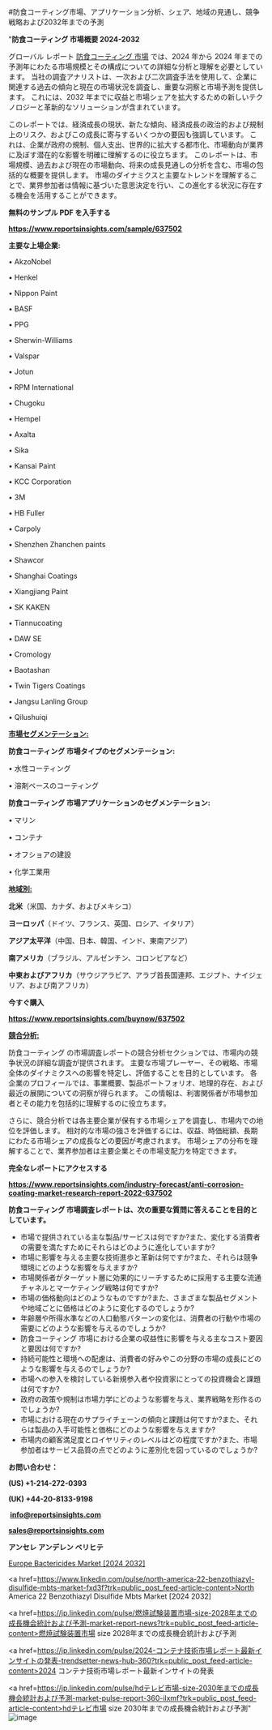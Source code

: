 #防食コーティング市場、アプリケーション分析、シェア、地域の見通し、競争戦略および2032年までの予測

"<strong>防食コーティング 市場概要 2024-2032</strong>

グローバル レポート <a href=https://www.reportsinsights.com/sample/637502>防食コーティング 市場</a> では、2024 年から 2024 年までの予測年にわたる市場規模とその構成についての詳細な分析と理解を必要としています。 当社の調査アナリストは、一次および二次調査手法を使用して、企業に関連する過去の傾向と現在の市場状況を調査し、重要な洞察と市場予測を提供します。 これには、2032 年までに収益と市場シェアを拡大​​するための新しいテクノロジーと革新的なソリューションが含まれています。

このレポートでは、経済成長の現状、新たな傾向、経済成長の政治的および規制上のリスク、およびこの成長に寄与するいくつかの要因も強調しています。 これは、企業が政府の規制、個人支出、世界的に拡大する都市化、市場動向が業界に及ぼす潜在的な影響を明確に理解するのに役立ちます。 このレポートは、市場規模、過去および現在の市場動向、将来の成長見通しの分析を含む、市場の包括的な概要を提供します。 市場のダイナミクスと主要なトレンドを理解することで、業界参加者は情報に基づいた意思決定を行い、この進化する状況に存在する機会を活用することができます。

<strong><b>無料のサンプル PDF を入手する</b></strong>

<a href=https://www.reportsinsights.com/sample/637502><strong><u>https://www.reportsinsights.com/sample/637502</u></strong></a>

<strong>主要な上場企業:</strong>

• AkzoNobel

• Henkel

• Nippon Paint

• BASF

• PPG

• Sherwin-Williams

• Valspar

• Jotun

• RPM International

• Chugoku

• Hempel

• Axalta

• Sika

• Kansai Paint

• KCC Corporation

• 3M

• HB Fuller

• Carpoly

• Shenzhen Zhanchen paints

• Shawcor

• Shanghai Coatings

• Xiangjiang Paint

• SK KAKEN

• Tiannucoating

• DAW SE

• Cromology

• Baotashan

• Twin Tigers Coatings

• Jangsu Lanling Group

• Qilushuiqi

<strong><u>市場セグメンテーション</u></strong><strong><u>:</u></strong>

<strong>防食コーティング 市場タイプのセグメンテーション:</strong>

• 水性コーティング

• 溶剤ベースのコーティング

<strong>防食コーティング 市場アプリケーションのセグメンテーション:</strong>

• マリン

• コンテナ

• オフショアの建設

• 化学工業用

<strong><u>地域別</u></strong><strong><u>:</u></strong>

<strong>北米</strong>（米国、カナダ、およびメキシコ）

<strong>ヨーロッパ</strong>（ドイツ、フランス、英国、ロシア、イタリア）

<strong>アジア太平洋</strong>（中国、日本、韓国、インド、東南アジア）

<strong>南アメリカ</strong>（ブラジル、アルゼンチン、コロンビアなど）

<strong>中東およびアフリカ</strong>（サウジアラビア、アラブ首長国連邦、エジプト、ナイジェリア、および南アフリカ）

<strong>今すぐ購入</strong>

<a href=https://www.reportsinsights.com/buynow/637502><strong><u>https://www.reportsinsights.com/buynow/637502</u></strong></a>

<strong><u>競合分析:</u></strong>

防食コーティング の市場調査レポートの競合分析セクションでは、市場内の競争状況の詳細な調査が提供されます。 主要な市場プレーヤー、その戦略、市場全体のダイナミクスへの影響を特定し、評価することを目的としています。 各企業のプロフィールでは、事業概要、製品ポートフォリオ、地理的存在、および最近の展開についての洞察が得られます。 この情報は、利害関係者が市場参加者とその能力を包括的に理解するのに役立ちます。

さらに、競合分析では各主要企業が保有する市場シェアを調査し、市場内での地位を評価します。 相対的な市場の強さを評価するには、収益、時価総額、長期にわたる市場シェアの成長などの要因が考慮されます。 市場シェアの分布を理解することで、業界参加者は主要企業とその市場支配力を特定できます。

<strong>完全なレポートにアクセスする</strong>

<a href=https://www.reportsinsights.com/industry-forecast/anti-corrosion-coating-market-research-report-2022-637502><strong><u><b>https://www.reportsinsights.com/industry-forecast/anti-corrosion-coating-market-research-report-2022-637502</b></u></strong></a>

<strong><b>防食コーティング 市場調査レポートは、次の重要な質問に答えることを目的としています。</b></strong>
<ul>
  <li>市場で提供されている主な製品/サービスは何ですか?また、変化する消費者の需要を満たすためにそれらはどのように進化していますか?</li>
  <li>市場に影響を与える主要な技術進歩と革新は何ですか?また、それらは競争環境にどのような影響を与えますか?</li>
  <li>市場関係者がターゲット層に効果的にリーチするために採用する主要な流通チャネルとマーケティング戦略は何ですか?</li>
  <li>市場の価格動向はどのようなものですか?また、さまざまな製品セグメントや地域ごとに価格はどのように変化するのでしょうか?</li>
  <li>年齢層や所得水準などの人口動態パターンの変化は、消費者の行動や市場の需要にどのような影響を与えるのでしょうか?</li>
  <li>防食コーティング 市場における企業の収益性に影響を与える主なコスト要因と要因は何ですか?</li>
  <li>持続可能性と環境への配慮は、消費者の好みやこの分野の市場の成長にどのような影響を与えるのでしょうか?</li>
  <li>市場への参入を検討している新規参入者や投資家にとっての投資機会と課題は何ですか?</li>
  <li>政府の政策や規制は市場力学にどのような影響を与え、業界戦略を形作るのでしょうか?</li>
  <li>市場における現在のサプライチェーンの傾向と課題は何ですか?また、それらは製品の入手可能性と価格にどのような影響を与えますか?</li>
  <li>市場内の顧客満足度とロイヤリティのレベルはどの程度ですか?また、市場参加者はサービス品質の点でどのように差別化を図っているのでしょうか?</li>
</ul>
<strong>お問い合わせ：</strong>

<strong>(US) +1-214-272-0393</strong>

<strong>(UK) +44-20-8133-9198</strong>

<strong> </strong><a href=info@reportsinsights.com><strong><u>info@reportsinsights.com</u></strong></a>

<a href=sales@reportsinsights.com><strong><u>sales@reportsinsights.com</u></strong></a>

<strong>アンセレ アンデレン ベリヒテ</strong>

<a href=https://www.linkedin.com/pulse/europe-bactericides-market-latest-trends-forecasts-zbtxc/>Europe Bactericides Market [2024 2032]</a>

<a href=https://www.linkedin.com/pulse/north-america-22-benzothiazyl-disulfide-mbts-market-fxd3f?trk=public_post_feed-article-content>North America 22 Benzothiazyl Disulfide Mbts Market [2024 2032]</a>

<a href=https://jp.linkedin.com/pulse/燃焼試験装置市場-size-2028年までの成長機会統計および予測-market-report-news?trk=public_post_feed-article-content>燃焼試験装置市場 size 2028年までの成長機会統計および予測</a>

<a href=https://jp.linkedin.com/pulse/2024-コンテナ技術市場レポート最新インサイトの発表-trendsetter-news-hub-360?trk=public_post_feed-article-content>2024 コンテナ技術市場レポート最新インサイトの発表</a>

<a href=https://jp.linkedin.com/pulse/hdテレビ市場-size-2030年までの成長機会統計および予測-market-pulse-report-360-ilxmf?trk=public_post_feed-article-content>hdテレビ市場 size 2030年までの成長機会統計および予測</a>"
![image](https://github.com/aakesh123242/RIMarket/assets/158431203/a118033f-db0d-4926-b417-3de693eb26f1)
